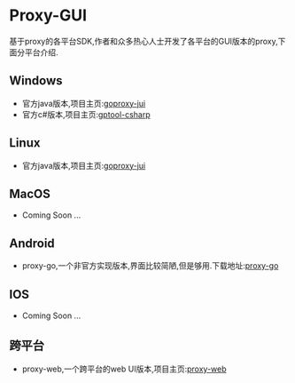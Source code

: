 # Proxy-GUI
基于proxy的各平台SDK,作者和众多热心人士开发了各平台的GUI版本的proxy,下面分平台介绍.  

## Windows

- 官方java版本,项目主页:[goproxy-jui](https://github.com/snail007/goproxy-jui)
- 官方c#版本,项目主页:[gptool-csharp](https://github.com/snail007/gptool-csharp)

## Linux

- 官方java版本,项目主页:[goproxy-jui](https://github.com/snail007/goproxy-jui)

## MacOS

- Coming Soon ...

## Android

- proxy-go,一个非官方实现版本,界面比较简陋,但是够用.下载地址:[proxy-go](https://github.com/snail007/goproxy-gui-stuff/releases/tag/proxy-go-release)


## IOS

- Coming Soon ...

## 跨平台

- proxy-web,一个跨平台的web UI版本,项目主页:[proxy-web](https://github.com/yincongcyincong/proxy-web)